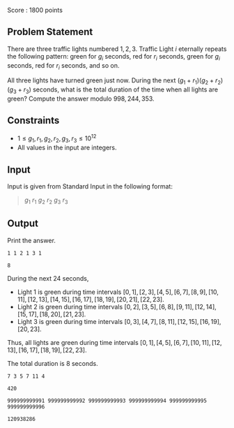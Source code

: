 Score : $1800$ points

## Problem Statement

There are three traffic lights numbered $1, 2, 3$.
Traffic Light $i$ eternally repeats the following pattern: green for $g_i$ seconds, red for $r_i$ seconds, green for $g_i$ seconds, red for $r_i$ seconds, and so on.

All three lights have turned green just now.
During the next $(g_1 + r_1)(g_2 + r_2)(g_3 + r_3)$ seconds, what is the total duration of the time when all lights are green?
Compute the answer modulo $998,244,353$.

## Constraints

- $1 \leq g_1, r_1, g_2, r_2, g_3, r_3 \leq 10^{12}$
- All values in the input are integers.

## Input

Input is given from Standard Input in the following format:

> $g_1$ $r_1$ $g_2$ $r_2$ $g_3$ $r_3$

## Output

Print the answer.

```input1
1 1 2 1 3 1
```

```output1
8
```

During the next $24$ seconds,

- Light $1$ is green during time intervals $[0, 1], [2, 3], [4, 5], [6, 7], [8, 9], [10, 11], [12, 13], [14, 15], [16, 17], [18, 19], [20, 21], [22, 23]$.
- Light $2$ is green during time intervals $[0, 2], [3, 5], [6, 8], [9, 11], [12, 14], [15, 17], [18, 20], [21, 23]$.
- Light $3$ is green during time intervals $[0, 3], [4, 7], [8, 11], [12, 15], [16, 19], [20, 23]$.

Thus, all lights are green during time intervals $[0, 1], [4, 5], [6, 7], [10, 11], [12, 13], [16, 17], [18, 19], [22, 23]$.

The total duration is $8$ seconds.

```input2
7 3 5 7 11 4
```

```output2
420
```

```input3
999999999991 999999999992 999999999993 999999999994 999999999995 999999999996
```

```output3
120938286
```